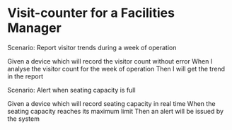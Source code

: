 # Visit-counter for a Facilities Manager

Scenario: Report visitor trends during a week of operation

  Given a device which will record the visitor count without error
  When I analyse the visitor count for the week of operation
  Then I will get the trend in the report

Scenario: Alert when seating capacity is full

  Given a device which will record seating capacity in real time
  When the seating capacity reaches its maximum limit
  Then an alert will be issued by the system
